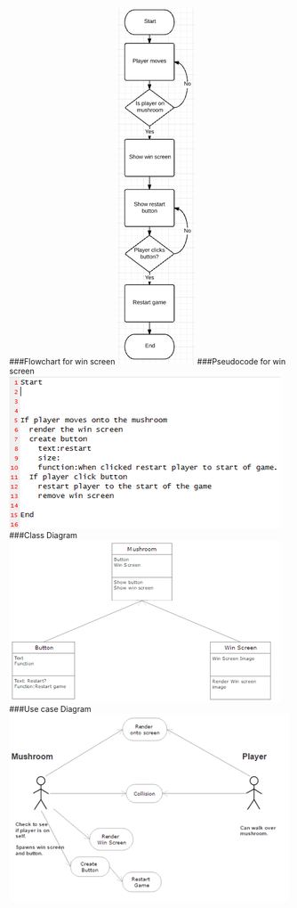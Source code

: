 


###Flowchart for win screen
![alt tag](https://github.com/TheHarlander/comp110-worksheets/blob/master/WorkSheet%206/Flowchar.png)
###Pseudocode for win screen
![alt tag](https://github.com/TheHarlander/comp110-worksheets/blob/master/WorkSheet%206/Pseudocode.png)
###Class Diagram
![alt tag](https://github.com/TheHarlander/comp110-worksheets/blob/master/WorkSheet%206/ClassDiagram.png)
###Use case Diagram
![alt tag](https://github.com/TheHarlander/comp110-worksheets/blob/master/WorkSheet%206/UseCaseDiagram.png)
